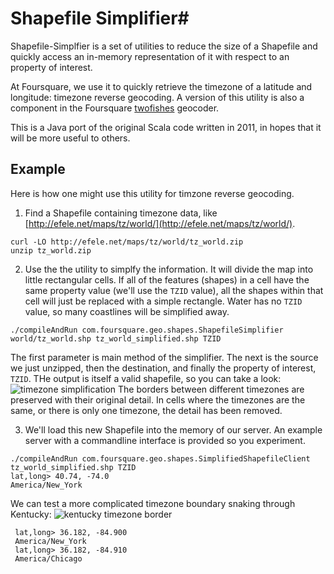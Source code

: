 # Shapefile Simplifier#

Shapefile-Simplfier is a set of utilities to reduce the size of a Shapefile and quickly access an in-memory representation of it with respect to an property of interest.

At Foursquare, we use it to quickly retrieve the timezone of a latitude and longitude: timezone reverse geocoding.  A version of this utility is also a component in the Foursquare [twofishes](ttps://github.com/foursquare/twofishes) geocoder.

This is a Java port of the original Scala code written in 2011, in hopes that it will be more useful to others.

## Example ##
Here is how one might use this utility for timzone reverse geocoding.

1. Find a Shapefile containing timezone data, like [http://efele.net/maps/tz/world/](http://efele.net/maps/tz/world/).

  ```
  curl -LO http://efele.net/maps/tz/world/tz_world.zip
  unzip tz_world.zip
  ```
2. Use the the utility to simplfy the information.  It will divide the map into little rectangular cells.  If all of the features (shapes) in a cell have the same property value (we'll use the `TZID` value), all the shapes within that cell will just be replaced with a simple rectangle.  Water has no `TZID` value, so many coastlines will be simplified away. 

  ```
  ./compileAndRun com.foursquare.geo.shapes.ShapefileSimplifier world/tz_world.shp tz_world_simplified.shp TZID
  ```
  The first parameter is main method of the simplifier.  The next is the source we just unzipped, then the destination, and finally the property of interest, `TZID`.  THe output is itself a valid shapefile, so you can take a look:
  ![timezone simplification](http://f.cl.ly/items/3x291u373t221w2U3U10/simplifier1.gif)
  The borders between different timezones are preserved with their original detail.  In cells where the timezones are the same, or there is only one timezone, the detail has been removed.

3. We'll load this new Shapefile into the memory of our server.  An example server with a commandline interface is provided so you experiment.

  ```
  ./compileAndRun com.foursquare.geo.shapes.SimplifiedShapefileClient tz_world_simplified.shp TZID
  lat,long> 40.74, -74.0
  America/New_York  
  ```
  We can test a more complicated timezone boundary snaking through Kentucky:
  ![kentucky timezone border](http://f.cl.ly/items/2H1e232l36062j2R2A00/Screen%20Shot%202015-03-23%20at%2012.03.10%20AM.png)
  
 ```
  lat,long> 36.182, -84.900
  America/New_York 
  lat,long> 36.182, -84.910
  America/Chicago 
  ```

